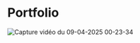 # Portfolio

![Capture vidéo du 09-04-2025 00-23-34](https://github.com/user-attachments/assets/c1abc50a-5e04-4520-b05a-3c7ac1f2045d)
